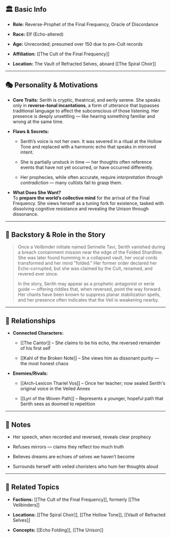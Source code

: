 ## 🏛️ Basic Info

- **Role:** Reverse-Prophet of the Final Frequency, Oracle of Discordance
    
- **Race:** Elf (Echo-altered)
    
- **Age:** Unrecorded; presumed over 150 due to pre-Cult records
    
- **Affiliation:** [[The Cult of the Final Frequency]]
    
- **Location:** The Vault of Refracted Selves, aboard [[The Spiral Choir]]
    

---

## 🎭 Personality & Motivations

- **Core Traits:** Serith is cryptic, theatrical, and eerily serene. She speaks only in **reverse-tonal incantations**, a form of utterance that bypasses traditional language to affect the subconscious of those listening. Her presence is deeply unsettling — like hearing something familiar and wrong at the same time.
    
- **Flaws & Secrets:**
    
    - Serith’s voice is not her own. It was severed in a ritual at the Hollow Tone and replaced with a harmonic echo that speaks in mirrored intent.
        
    - She is partially unstuck in time — her thoughts often reference events that have not yet occurred, or have occurred differently.
        
    - Her prophecies, while often accurate, require _interpretation through contradiction_ — many cultists fail to grasp them.
        
- **What Does She Want?**  
    To **prepare the world’s collective mind** for the arrival of the Final Frequency. She views herself as a tuning fork for existence, tasked with dissolving cognitive resistance and revealing the Unison through dissonance.
    

---

## 📖 Backstory & Role in the Story

> Once a Veilbinder initiate named Serinelle Tavi, Serith vanished during a breach containment mission near the edge of the Folded Shardline. She was later found humming in a collapsed vault, her vocal cords transformed and her mind "folded." Her former order declared her Echo-corrupted, but she was claimed by the Cult, renamed, and revered ever since.
> 
> In the story, Serith may appear as a prophetic antagonist or eerie guide — offering riddles that, when reversed, point the way forward. Her chants have been known to suppress planar stabilization spells, and her presence often indicates that the Veil is weakening nearby.

---

## 🔗 Relationships

- **Connected Characters:**
    
    - [[The Cantor]] – She claims to be his echo, the reversed remainder of his first self
        
    - [[Kahl of the Broken Note]] – She views him as dissonant purity — the most honest chaos
        
- **Enemies/Rivals:**
    
    - [[Arch-Lexicon Thariel Vos]] – Once her teacher; now sealed Serith's original voice in the Veiled Annex
        
    - [[Lyri of the Woven Path]] – Represents a younger, hopeful path that Serith sees as doomed to repetition
        

---

## 📝 Notes

- Her speech, when recorded and reversed, reveals clear prophecy
    
- Refuses mirrors — claims they reflect too much truth
    
- Believes dreams are echoes of selves we haven’t become
    
- Surrounds herself with veiled choristers who hum her thoughts aloud
    

---

## 🔗 Related Topics

- **Factions:** [[The Cult of the Final Frequency]], formerly [[The Veilbinders]]
    
- **Locations:** [[The Spiral Choir]], [[The Hollow Tone]], [[Vault of Refracted Selves]]
    
- **Concepts:**  [[Echo Folding]], [[The Unison]]